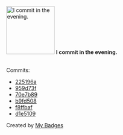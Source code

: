<img src="https://my-badges.github.io/my-badges/evening-commits.png" alt="I commit in the evening." title="I commit in the evening." width="128">
<strong>I commit in the evening.</strong>
<br><br>

Commits:

- <a href="https://github.com/ksysoev/ratestor/commit/225196a3abf8d0d00a9d906f2cc2340937ca6a2b">225196a</a>
- <a href="https://github.com/ksysoev/ratestor/commit/959d73f54eb6926af07536b0ea8fe901a0b448fa">959d73f</a>
- <a href="https://github.com/ksysoev/ratestor/commit/70e7b89428e86ac58e7bba75fb6a413c9c610d34">70e7b89</a>
- <a href="https://github.com/ksysoev/ratestor/commit/b9fd5085d635f84c068ffa3c9af167921b699804">b9fd508</a>
- <a href="https://github.com/ksysoev/ratestor/commit/f8ffbaf0bb9a98fccf594e82370583e723b1156d">f8ffbaf</a>
- <a href="https://github.com/ksysoev/wasabi/commit/d1e5109c6e8e82d1ea3c7295511e756ef1666157">d1e5109</a>


Created by <a href="https://github.com/my-badges/my-badges">My Badges</a>